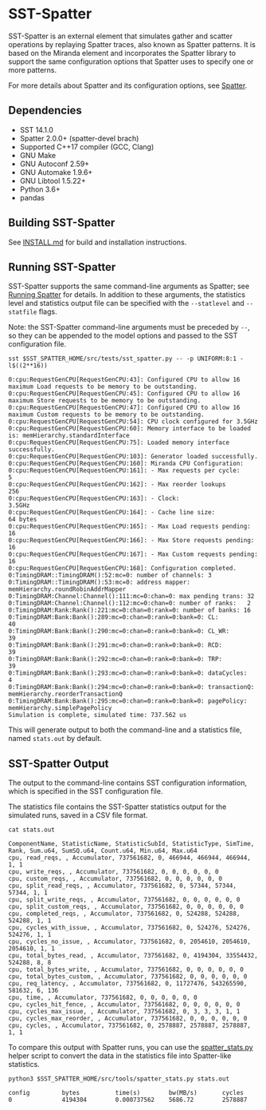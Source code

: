 # SST-Spatter
SST-Spatter is an external element that simulates gather and scatter operations by replaying Spatter traces, also known as Spatter patterns. It is based on the Miranda element and incorporates the Spatter library to support the same configuration options that Spatter uses to specify one or more patterns.

For more details about Spatter and its configuration options, see [Spatter](https://github.com/hpcgarage/spatter/blob/main/README.md).

## Dependencies
* SST 14.1.0
* Spatter 2.0.0+ (spatter-devel brach)
* Supported C++17 compiler (GCC, Clang)
* GNU Make
* GNU Autoconf 2.59+
* GNU Automake 1.9.6+
* GNU Libtool 1.5.22+
* Python 3.6+
* pandas

## Building SST-Spatter

See [INSTALL.md](INSTALL.md) for build and installation instructions.

## Running SST-Spatter

SST-Spatter supports the same command-line arguments as Spatter; see [Running Spatter](https://github.com/hpcgarage/spatter/blob/main/README.md#running-spatter) for details. In addition to these arguments, the statistics level and statistics output file can be specified with the `--statlevel` and `--statfile` flags.

Note: the SST-Spatter command-line arguments must be preceded by `--`, so they can be appended to the model options and passed to the SST configuration file.

```
sst $SST_SPATTER_HOME/src/tests/sst_spatter.py -- -p UNIFORM:8:1 -l$((2**16))

0:cpu:RequestGenCPU[RequestGenCPU:43]: Configured CPU to allow 16 maximum Load requests to be memory to be outstanding.
0:cpu:RequestGenCPU[RequestGenCPU:45]: Configured CPU to allow 16 maximum Store requests to be memory to be outstanding.
0:cpu:RequestGenCPU[RequestGenCPU:47]: Configured CPU to allow 16 maximum Custom requests to be memory to be outstanding.
0:cpu:RequestGenCPU[RequestGenCPU:54]: CPU clock configured for 3.5GHz
0:cpu:RequestGenCPU[RequestGenCPU:60]: Memory interface to be loaded is: memHierarchy.standardInterface
0:cpu:RequestGenCPU[RequestGenCPU:75]: Loaded memory interface successfully.
0:cpu:RequestGenCPU[RequestGenCPU:103]: Generator loaded successfully.
0:cpu:RequestGenCPU[RequestGenCPU:160]: Miranda CPU Configuration:
0:cpu:RequestGenCPU[RequestGenCPU:161]: - Max requests per cycle:         5
0:cpu:RequestGenCPU[RequestGenCPU:162]: - Max reorder lookups             256
0:cpu:RequestGenCPU[RequestGenCPU:163]: - Clock:                          3.5GHz
0:cpu:RequestGenCPU[RequestGenCPU:164]: - Cache line size:                64 bytes
0:cpu:RequestGenCPU[RequestGenCPU:165]: - Max Load requests pending:      16
0:cpu:RequestGenCPU[RequestGenCPU:166]: - Max Store requests pending:     16
0:cpu:RequestGenCPU[RequestGenCPU:167]: - Max Custom requests pending:     16
0:cpu:RequestGenCPU[RequestGenCPU:168]: Configuration completed.
0:TimingDRAM::TimingDRAM():52:mc=0: number of channels: 3
0:TimingDRAM::TimingDRAM():53:mc=0: address mapper:     memHierarchy.roundRobinAddrMapper
0:TimingDRAM:Channel:Channel():111:mc=0:chan=0: max pending trans: 32
0:TimingDRAM:Channel:Channel():112:mc=0:chan=0: number of ranks:   2
0:TimingDRAM:Rank:Rank():221:mc=0:chan=0:rank=0: number of banks: 16
0:TimingDRAM:Bank:Bank():289:mc=0:chan=0:rank=0:bank=0: CL:           40
0:TimingDRAM:Bank:Bank():290:mc=0:chan=0:rank=0:bank=0: CL_WR:        39
0:TimingDRAM:Bank:Bank():291:mc=0:chan=0:rank=0:bank=0: RCD:          39
0:TimingDRAM:Bank:Bank():292:mc=0:chan=0:rank=0:bank=0: TRP:          39
0:TimingDRAM:Bank:Bank():293:mc=0:chan=0:rank=0:bank=0: dataCycles:   4
0:TimingDRAM:Bank:Bank():294:mc=0:chan=0:rank=0:bank=0: transactionQ: memHierarchy.reorderTransactionQ
0:TimingDRAM:Bank:Bank():295:mc=0:chan=0:rank=0:bank=0: pagePolicy:   memHierarchy.simplePagePolicy
Simulation is complete, simulated time: 737.562 us
```

This will generate output to both the command-line and a statistics file, named `stats.out` by default.

## SST-Spatter Output
The output to the command-line contains SST configuration information, which is specified in the SST configuration file.

The statistics file contains the SST-Spatter statistics output for the simulated runs, saved in a CSV file format.

```
cat stats.out

ComponentName, StatisticName, StatisticSubId, StatisticType, SimTime, Rank, Sum.u64, SumSQ.u64, Count.u64, Min.u64, Max.u64
cpu, read_reqs, , Accumulator, 737561682, 0, 466944, 466944, 466944, 1, 1
cpu, write_reqs, , Accumulator, 737561682, 0, 0, 0, 0, 0, 0
cpu, custom_reqs, , Accumulator, 737561682, 0, 0, 0, 0, 0, 0
cpu, split_read_reqs, , Accumulator, 737561682, 0, 57344, 57344, 57344, 1, 1
cpu, split_write_reqs, , Accumulator, 737561682, 0, 0, 0, 0, 0, 0
cpu, split_custom_reqs, , Accumulator, 737561682, 0, 0, 0, 0, 0, 0
cpu, completed_reqs, , Accumulator, 737561682, 0, 524288, 524288, 524288, 1, 1
cpu, cycles_with_issue, , Accumulator, 737561682, 0, 524276, 524276, 524276, 1, 1
cpu, cycles_no_issue, , Accumulator, 737561682, 0, 2054610, 2054610, 2054610, 1, 1
cpu, total_bytes_read, , Accumulator, 737561682, 0, 4194304, 33554432, 524288, 8, 8
cpu, total_bytes_write, , Accumulator, 737561682, 0, 0, 0, 0, 0, 0
cpu, total_bytes_custom, , Accumulator, 737561682, 0, 0, 0, 0, 0, 0
cpu, req_latency, , Accumulator, 737561682, 0, 11727476, 543265590, 581632, 6, 136
cpu, time, , Accumulator, 737561682, 0, 0, 0, 0, 0, 0
cpu, cycles_hit_fence, , Accumulator, 737561682, 0, 0, 0, 0, 0, 0
cpu, cycles_max_issue, , Accumulator, 737561682, 0, 3, 3, 3, 1, 1
cpu, cycles_max_reorder, , Accumulator, 737561682, 0, 0, 0, 0, 0, 0
cpu, cycles, , Accumulator, 737561682, 0, 2578887, 2578887, 2578887, 1, 1
```

To compare this output with Spatter runs, you can use the [spatter_stats.py](tools/spatter_stats.py) helper script to convert the data in the statistics file into Spatter-like statistics.

```
python3 $SST_SPATTER_HOME/src/tools/spatter_stats.py stats.out

config         bytes          time(s)        bw(MB/s)       cycles         
0              4194304        0.000737562    5686.72        2578887
```
